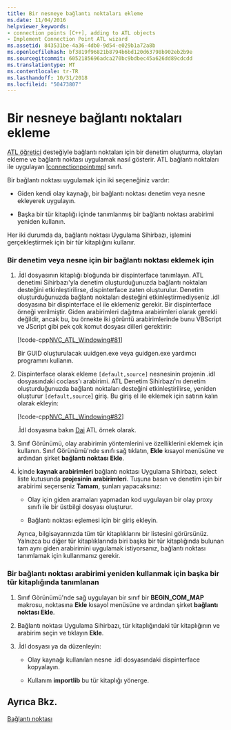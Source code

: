 ```yaml
---
title: Bir nesneye bağlantı noktaları ekleme
ms.date: 11/04/2016
helpviewer_keywords:
- connection points [C++], adding to ATL objects
- Implement Connection Point ATL wizard
ms.assetid: 843531be-4a36-4db0-9d54-e029b1a72a8b
ms.openlocfilehash: bf3819f96821b8794b6bd120d63798b902eb2b9e
ms.sourcegitcommit: 6052185696adca270bc9bdbec45a626dd89cdcdd
ms.translationtype: MT
ms.contentlocale: tr-TR
ms.lasthandoff: 10/31/2018
ms.locfileid: "50473807"
---
```

# <a name="adding-connection-points-to-an-object"></a>Bir nesneye bağlantı noktaları ekleme

[ATL öğretici](../atl/active-template-library-atl-tutorial.md) desteğiyle bağlantı noktaları için bir denetim oluşturma, olayları ekleme ve bağlantı noktası uygulamak nasıl gösterir. ATL bağlantı noktaları ile uygulayan [Iconnectionpointımpl](../atl/reference/iconnectionpointimpl-class.md) sınıfı.

Bir bağlantı noktası uygulamak için iki seçeneğiniz vardır:

- Giden kendi olay kaynağı, bir bağlantı noktası denetim veya nesne ekleyerek uygulayın.

- Başka bir tür kitaplığı içinde tanımlanmış bir bağlantı noktası arabirimi yeniden kullanın.

Her iki durumda da, bağlantı noktası Uygulama Sihirbazı, işlemini gerçekleştirmek için bir tür kitaplığını kullanır.

### <a name="to-add-a-connection-point-to-a-control-or-object"></a>Bir denetim veya nesne için bir bağlantı noktası eklemek için

1. .İdl dosyasının kitaplığı bloğunda bir dispinterface tanımlayın. ATL denetimi Sihirbazı'yla denetim oluşturduğunuzda bağlantı noktaları desteğini etkinleştirilirse, dispinterface zaten oluşturulur. Denetim oluşturduğunuzda bağlantı noktaları desteğini etkinleştirmediyseniz .idl dosyasına bir dispinterface el ile eklemeniz gerekir. Bir dispinterface örneği verilmiştir. Giden arabirimleri dağıtma arabirimleri olarak gerekli değildir, ancak bu, bu örnekte iki görüntü arabirimlerinde bunu VBScript ve JScript gibi pek çok komut dosyası dilleri gerektirir:

   [!code-cpp[NVC_ATL_Windowing#81](../atl/codesnippet/cpp/adding-connection-points-to-an-object_1.idl)]

   Bir GUID oluşturulacak uuidgen.exe veya guidgen.exe yardımcı programını kullanın.

2. Dispinterface olarak ekleme `[default,source]` nesnesinin projenin .idl dosyasındaki coclass'ı arabirimi. ATL Denetim Sihirbazı'nı denetim oluşturduğunuzda bağlantı noktaları desteğini etkinleştirilirse, yeniden oluşturur `[default,source`] giriş. Bu giriş el ile eklemek için satırın kalın olarak ekleyin:

   [!code-cpp[NVC_ATL_Windowing#82](../atl/codesnippet/cpp/adding-connection-points-to-an-object_2.idl)]

   .İdl dosyasına bakın [Dai](../visual-cpp-samples.md) ATL örnek olarak.

3. Sınıf Görünümü, olay arabirimin yöntemlerini ve özelliklerini eklemek için kullanın. Sınıf Görünümü'nde sınıfı sağ tıklatın, **Ekle** kısayol menüsüne ve ardından şirket **bağlantı noktası Ekle**.

4. İçinde **kaynak arabirimleri** bağlantı noktası Uygulama Sihirbazı, select liste kutusunda **projesinin arabirimleri**. Tuşuna basın ve denetim için bir arabirimi seçerseniz **Tamam**, şunları yapacaksınız:

   - Olay için giden aramaları yapmadan kod uygulayan bir olay proxy sınıfı ile bir üstbilgi dosyası oluşturur.

   - Bağlantı noktası eşlemesi için bir giriş ekleyin.

   Ayrıca, bilgisayarınızda tüm tür kitaplıklarını bir listesini görürsünüz. Yalnızca bu diğer tür kitaplıklarında biri başka bir tür kitaplığında bulunan tam aynı giden arabirimini uygulamak istiyorsanız, bağlantı noktası tanımlamak için kullanmanız gerekir.

### <a name="to-reuse-a-connection-point-interface-defined-in-another-type-library"></a>Bir bağlantı noktası arabirimi yeniden kullanmak için başka bir tür kitaplığında tanımlanan

1. Sınıf Görünümü'nde sağ uygulayan bir sınıf bir **BEGIN_COM_MAP** makrosu, noktasına **Ekle** kısayol menüsüne ve ardından şirket **bağlantı noktası Ekle**.

2. Bağlantı noktası Uygulama Sihirbazı, tür kitaplığındaki tür kitaplığının ve arabirim seçin ve tıklayın **Ekle**.

3. .İdl dosyası ya da düzenleyin:

   - Olay kaynağı kullanılan nesne .idl dosyasındaki dispinterface kopyalayın.

   - Kullanım **importlib** bu tür kitaplığı yönerge.

## <a name="see-also"></a>Ayrıca Bkz.

[Bağlantı noktası](../atl/atl-connection-points.md)

